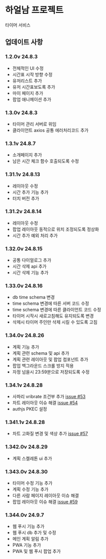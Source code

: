 # 하얼남 프로젝트

타이머 서비스

## 업데이트 사항

### 1.2.0v 24.8.3

- 전체적인 UI 수정
- 시간표 시작 방향 수정
- 유저리스트 추가
- 유저 시간표보도록 추가
- 마이 페이지 추가
- 팝업 애니메이션 추가

### 1.3.0v 24.8.3

- 타이머 관리 서버로 위임
- 클라이언트 axios 공통 에러처리코드 추가

### 1.3.1v 24.8.7

- 소개페이지 추가
- 남은 시간 체크 함수 호출되도록 수정

### 1.31.1v 24.8.13

- 레이아웃 수정
- 시간 추가 기능 추가
- 터치 버전 추가

### 1.31.2v 24.8.14

- 레이아웃 수정
- 팝업 레이아웃 동적으로 위치 조정되도록 정상화
- 시간 추가 예외 처리 추가

### 1.32.0v 24.8.15

- 공통 다이얼로그 추가
- 시간 삭제 api 추가
- 시간 삭제 기능 추가

### 1.33.0v 24.8.16

- db time schema 변경
- time schema 변경에 따른 서버 코드 수정
- time schema 변경에 따른 클라이언트 코드 수정
- 타이머 시작시 새로고침해도 유지되도록 변경
- 삭제시 타이머 주인만 삭제 시킬 수 있도록 고침

### 1.34.0v 24.8.26

- 계획 기능 추가
- 계획 관련 schema 및 api 추가
- 계획 관련 레이아웃 및 팝업 컴포넌트 추가
- 팝업 백그라운드 스크롤 방지 적용
- 자정 넘을시 23:59분으로 저장되도록 수정

### 1.34.1v 24.8.28

- 사파리 vribrate 조건부 추가 [issue #53](https://github.com/SeungYn/haalnam/issues/53)
- 차트 레이아웃 이슈 해결 [issue #54](https://github.com/SeungYn/haalnam/issues/54)
- authjs PKEC 설정

### 1.341.1v 24.8.28

- 차트 고화질 변경 및 색상 추가 [issue #57](https://github.com/SeungYn/haalnam/issues/57)

### 1.342.0v 24.8.29

- 계획 스켈레톤 ui 추가

### 1.343.0v 24.8.30

- 타이머 수정 기능 추가
- 계획 수정 기능 추가
- 다른 사람 페이지 레이아웃 이슈 해결
- 팝업 레이아웃 이슈 해결 [issue #59](https://github.com/SeungYn/haalnam/issues/59)

### 1.344.0v 24.9.7

- 웹 푸시 기능 추가
- 웹 푸시 db 추가 및 수정
- 메인 계획 알림 추가
- PWA 기능 추가
- PWA 및 웹 푸시 팝업 추가
